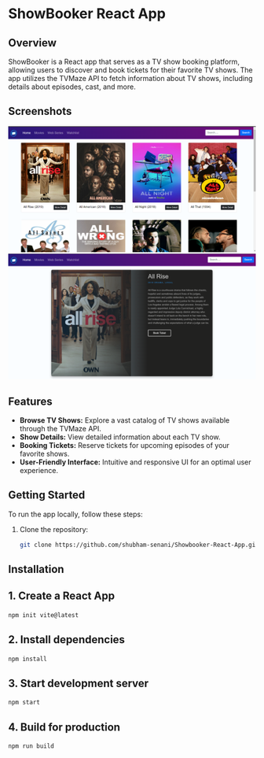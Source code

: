 # ShowBooker React App

## Overview

ShowBooker is a React app that serves as a TV show booking platform, allowing users to discover and book tickets for their favorite TV shows. The app utilizes the TVMaze API to fetch information about TV shows, including details about episodes, cast, and more.

## Screenshots
![ShowBooker Logo](forReadmefile1.png)
![ShowBooker Logo](forReadmefile2.png)

## Features

- **Browse TV Shows:** Explore a vast catalog of TV shows available through the TVMaze API.
- **Show Details:** View detailed information about each TV show.
- **Booking Tickets:** Reserve tickets for upcoming episodes of your favorite shows.
- **User-Friendly Interface:** Intuitive and responsive UI for an optimal user experience.

## Getting Started

To run the app locally, follow these steps:

1. Clone the repository:

   ```bash
   git clone https://github.com/shubham-senani/Showbooker-React-App.git
   ```


## Installation

## 1. Create a React App

```bash
npm init vite@latest
```

## 2. Install dependencies

```bash
npm install
```

## 3. Start development server

```bash
npm start
```

## 4. Build for production

```bash
npm run build
```
